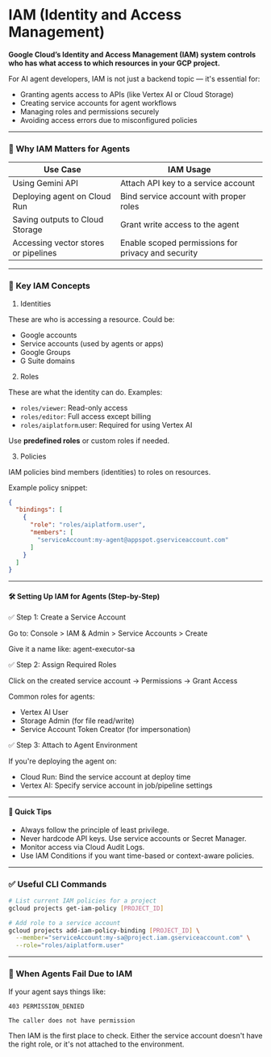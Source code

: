 # IAM (Identity and Access Management)
**Google Cloud’s Identity and Access Management (IAM) system controls who has what access to which resources in your GCP project.**

For AI agent developers, IAM is not just a backend topic — it's essential for:

- Granting agents access to APIs (like Vertex AI or Cloud Storage)
- Creating service accounts for agent workflows
- Managing roles and permissions securely
- Avoiding access errors due to misconfigured policies

---

### 🚀 Why IAM Matters for Agents
| Use Case                             | IAM Usage                                          |
| ------------------------------------ | -------------------------------------------------- |
| Using Gemini API                     | Attach API key to a service account                |
| Deploying agent on Cloud Run         | Bind service account with proper roles             |
| Saving outputs to Cloud Storage      | Grant write access to the agent                    |
| Accessing vector stores or pipelines | Enable scoped permissions for privacy and security |

---

### 🔐 Key IAM Concepts
1. Identities

These are who is accessing a resource. Could be:
- Google accounts
- Service accounts (used by agents or apps)
- Google Groups
- G Suite domains

2. Roles

These are what the identity can do. Examples:

- `roles/viewer`: Read-only access
- `roles/editor`: Full access except billing
- `roles/aiplatform`.user: Required for using Vertex AI

Use **predefined roles** or custom roles if needed.

3. Policies

IAM policies bind members (identities) to roles on resources.

Example policy snippet:
```json
{
  "bindings": [
    {
      "role": "roles/aiplatform.user",
      "members": [
        "serviceAccount:my-agent@appspot.gserviceaccount.com"
      ]
    }
  ]
}
```

---

#### 🛠️ Setting Up IAM for Agents (Step-by-Step)
✅ Step 1: Create a Service Account

Go to:
Console > IAM & Admin > Service Accounts > Create

Give it a name like:
agent-executor-sa

✅ Step 2: Assign Required Roles

Click on the created service account → Permissions → Grant Access

Common roles for agents:
- Vertex AI User
- Storage Admin (for file read/write)
- Service Account Token Creator (for impersonation)

✅ Step 3: Attach to Agent Environment

If you're deploying the agent on:

- Cloud Run: Bind the service account at deploy time
- Vertex AI: Specify service account in job/pipeline settings

---

#### 🧪 Quick Tips
- Always follow the principle of least privilege.
- Never hardcode API keys. Use service accounts or Secret Manager.
- Monitor access via Cloud Audit Logs.
- Use IAM Conditions if you want time-based or context-aware policies.

---
### ✅ Useful CLI Commands
```bash
# List current IAM policies for a project
gcloud projects get-iam-policy [PROJECT_ID]

# Add role to a service account
gcloud projects add-iam-policy-binding [PROJECT_ID] \
  --member="serviceAccount:my-sa@project.iam.gserviceaccount.com" \
  --role="roles/aiplatform.user"
```

--- 
### 📎 When Agents Fail Due to IAM
If your agent says things like:

`403 PERMISSION_DENIED`

`The caller does not have permission`

Then IAM is the first place to check. Either the service account doesn't have the right role, or it's not attached to the environment.